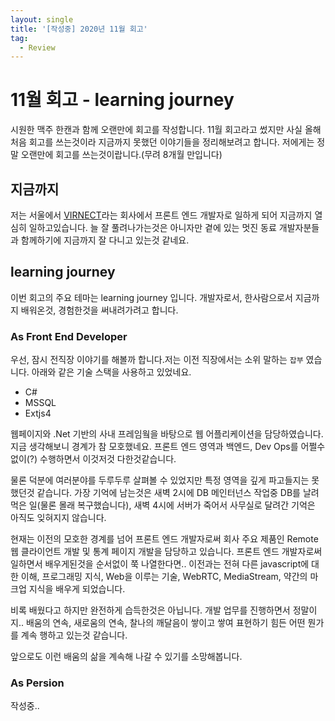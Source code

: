 ```yaml
---
layout: single
title: '[작성중] 2020년 11월 회고'
tag:
  - Review
---
```


# 11월 회고 - learning journey

시원한 맥주 한캔과 함께 오랜만에 회고를 작성합니다. 11월 회고라고 썼지만 사실 올해 처음 회고를 쓰는것이라 지금까지 못했던 이야기들을 정리해보려고 합니다. 저에게는 정말 오랜만에 회고를 쓰는것이랍니다.(무려 8개월 만입니다)

## 지금까지

저는 서울에서 [VIRNECT](https://www.virnect.com/)라는 회사에서 프론트 엔드 개발자로 일하게 되어 지금까지 열심히 일하고있습니다. 늘 잘 풀려나가는것은 아니자만 곁에 있는 멋진 동료 개발자분들과 함께하기에 지금까지 잘 다니고 있는것 같네요.

## learning journey

이번 회고의 주요 테마는 learning journey 입니다. 개발자로서, 한사람으로서 지금까지 배워온것, 경험한것을 써내려가려고 합니다.

### As Front End Developer

우선, 잠시 전직장 이야기를 해볼까 합니다.저는 이전 직장에서는 소위 말하는 `잡부` 였습니다. 아래와 같은 기술 스택을 사용하고 있었네요.

- C#
- MSSQL
- Extjs4

웹페이지와 .Net 기반의 사내 프레임웤을 바탕으로 웹 어플리케이션을 담당하였습니다. 지금 생각해보니 경계가 참 모호했네요. 프론트 엔드 영역과 백엔드, Dev Ops를 어쩔수 없이(?) 수행하면서 이것저것 다한것같습니다.

물론 덕분에 여러분야를 두루두루 살펴볼 수 있었지만 특정 영역을 깊게 파고들지는 못했던것 같습니다. 가장 기억에 남는것은 새벽 2시에 DB 메인터넌스 작업중 DB를 날려먹은 일(물론 몰래 복구했습니다), 새벽 4시에 서버가 죽어서 사무실로 달려간 기억은 아직도 잊혀지지 않습니다.

현재는 이전의 모호한 경계를 넘어 프론트 엔드 개발자로써 회사 주요 제품인 Remote 웹 클라이언트 개발 및 통계 페이지 개발을 담당하고 있습니다. 프론트 엔드 개발자로써 일하면서 배우게된것을 순서없이 쭉 나열한다면.. 이전과는 전혀 다른 javascript에 대한 이해, 프로그래밍 지식, Web을 이루는 기술, WebRTC, MediaStream, 약간의 마크업 지식을 배우게 되었습니다.

비록 배웠다고 하지만 완전하게 습득한것은 아닙니다. 개발 업무를 진행하면서 정말이지.. 배움의 연속, 새로움의 연속, 찰나의 깨달음이 쌓이고 쌓여 표현하기 힘든 어떤 뭔가를 계속 행하고 있는것 같습니다.

앞으로도 이런 배움의 삶을 계속해 나갈 수 있기를 소망해봅니다.

### As Persion

작성중..
